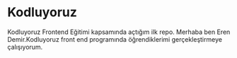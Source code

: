 # Kodluyoruz
Kodluyoruz Frontend Eğitimi kapsamında açtığım ilk repo.
Merhaba ben Eren Demir.Kodluyoruz front end programında öğrendiklerimi gerçekleştirmeye çalışıyorum.
